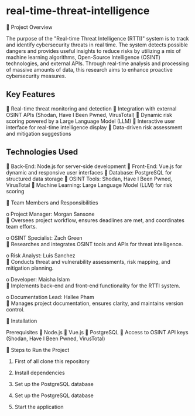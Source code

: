 # real-time-threat-intelligence

	Project Overview

The purpose of the "Real-time Threat Intelligence (RTTI)" system is to track and identify cybersecurity threats in real time. The system detects possible dangers and provides useful insights to reduce risks by utilizing a mix of machine learning algorithms, Open-Source Intelligence (OSINT) technologies, and external APIs. Through real-time analysis and processing of massive amounts of data, this research aims to enhance proactive cybersecurity measures.

## Key Features
	Real-time threat monitoring and detection
	Integration with external OSINT APIs (Shodan, Have I Been Pwned, VirusTotal)
	Dynamic risk scoring powered by a Large Language Model (LLM)
	Interactive user interface for real-time intelligence display
	Data-driven risk assessment and mitigation suggestions

## Technologies Used
	Back-End: Node.js for server-side development
	Front-End: Vue.js for dynamic and responsive user interfaces
	Database: PostgreSQL for structured data storage
	OSINT Tools: Shodan, Have I Been Pwned, VirusTotal
	Machine Learning: Large Language Model (LLM) for risk scoring


	Team Members and Responsibilities

o	Project Manager: Morgan Sansone  
	Oversees project workflow, ensures deadlines are met, and coordinates team efforts.

o	OSINT Specialist: Zach Green  
	Researches and integrates OSINT tools and APIs for threat intelligence.

o	Risk Analyst: Luis Sanchez  
	Conducts threat and vulnerability assessments, risk mapping, and mitigation planning.

o	Developer: Maisha Islam  
	Implements back-end and front-end functionality for the RTTI system.

o	Documentation Lead: Hallee Pham  
	Manages project documentation, ensures clarity, and maintains version control.


	Installation

Prerequisites
	Node.js
	Vue.js
	PostgreSQL
	Access to OSINT API keys (Shodan, Have I Been Pwned, VirusTotal)

	Steps to Run the Project

1.	First of all clone this repository

2.	Install dependencies

3.	Set up the PostgreSQL database

4.	Set up the PostgreSQL database

5.	Start the application 

